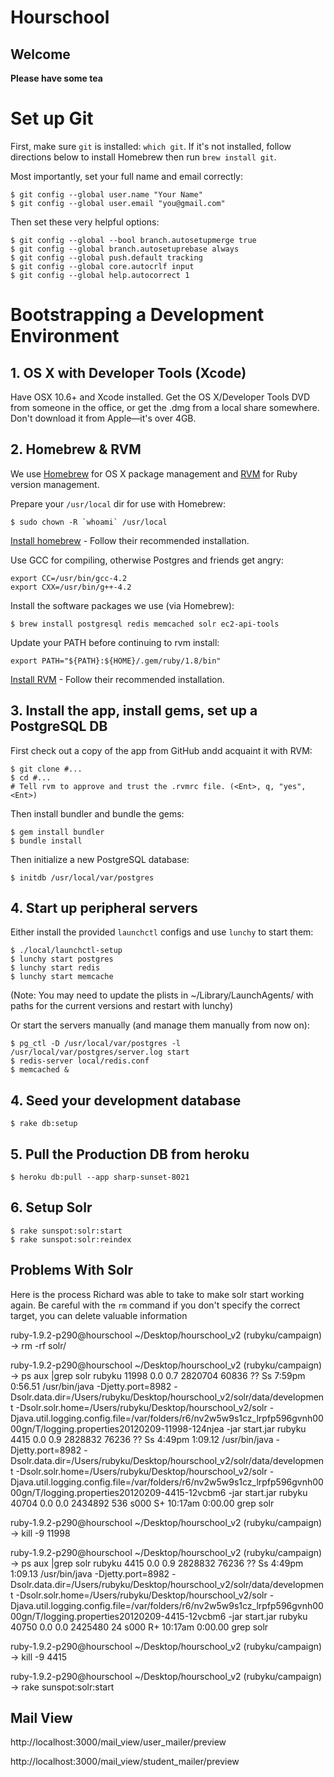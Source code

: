 # Hourschool


## Welcome

**Please have some tea**

# Set up Git

First, make sure `git` is installed: `which git`. If it's not installed,
follow directions below to install Homebrew then run `brew install git`.

Most importantly, set your full name and email correctly:

    $ git config --global user.name "Your Name"
    $ git config --global user.email "you@gmail.com"

Then set these very helpful options:

    $ git config --global --bool branch.autosetupmerge true
    $ git config --global branch.autosetuprebase always
    $ git config --global push.default tracking
    $ git config --global core.autocrlf input
    $ git config --global help.autocorrect 1

# Bootstrapping a Development Environment

## 1. OS X with Developer Tools (Xcode)

Have OSX 10.6+ and Xcode installed. Get the OS X/Developer Tools DVD from
someone in the office, or get the .dmg from a local share somewhere. Don't
download it from Apple—it's over 4GB.

## 2. Homebrew & RVM

We use [Homebrew][1] for OS X package management and [RVM][2] for Ruby version
management.

 [1]: http://mxcl.github.com/homebrew/
 [2]: https://rvm.beginrescueend.com/

Prepare your `/usr/local` dir for use with Homebrew:

    $ sudo chown -R `whoami` /usr/local

[Install homebrew][3] - Follow their recommended installation.

 [3]: https://github.com/mxcl/homebrew/wiki/installation

Use GCC for compiling, otherwise Postgres and friends get angry:

    export CC=/usr/bin/gcc-4.2
    export CXX=/usr/bin/g++-4.2

Install the software packages we use (via Homebrew):

    $ brew install postgresql redis memcached solr ec2-api-tools

Update your PATH before continuing to rvm install:

    export PATH="${PATH}:${HOME}/.gem/ruby/1.8/bin"

[Install RVM][4] - Follow their recommended installation.

 [4]: http://rvm.beginrescueend.com/rvm/install/



## 3. Install the app, install gems, set up a PostgreSQL DB

First check out a copy of the app from GitHub andd acquaint it with RVM:

    $ git clone #...
    $ cd #...
    # Tell rvm to approve and trust the .rvmrc file. (<Ent>, q, "yes", <Ent>)

Then install bundler and bundle the gems:

    $ gem install bundler
    $ bundle install

Then initialize a new PostgreSQL database:

    $ initdb /usr/local/var/postgres

## 4. Start up peripheral servers

Either install the provided `launchctl` configs and use `lunchy` to start them:

    $ ./local/launchctl-setup
    $ lunchy start postgres
    $ lunchy start redis
    $ lunchy start memcache

(Note: You may need to update the plists in ~/Library/LaunchAgents/ with paths for the current versions and restart with lunchy)

Or start the servers manually (and manage them manually from now on):

    $ pg_ctl -D /usr/local/var/postgres -l /usr/local/var/postgres/server.log start
    $ redis-server local/redis.conf
    $ memcached &

## 4. Seed your development database

    $ rake db:setup

## 5. Pull the Production DB from heroku

    $ heroku db:pull --app sharp-sunset-8021

## 6. Setup Solr

    $ rake sunspot:solr:start
    $ rake sunspot:solr:reindex




## Problems With Solr

Here is the process Richard was able to take to make solr start working again. Be careful with the `rm` command if you don't specify the correct target, you can delete valuable information



ruby-1.9.2-p290@hourschool  ~/Desktop/hourschool_v2 (rubyku/campaign)   
→ rm -rf solr/

ruby-1.9.2-p290@hourschool  ~/Desktop/hourschool_v2 (rubyku/campaign)   
→ ps aux |grep solr
rubyku         11998   0.0  0.7  2820704  60836   ??  Ss    7:59pm   0:56.51 /usr/bin/java -Djetty.port=8982 -Dsolr.data.dir=/Users/rubyku/Desktop/hourschool_v2/solr/data/development -Dsolr.solr.home=/Users/rubyku/Desktop/hourschool_v2/solr -Djava.util.logging.config.file=/var/folders/r6/nv2w5w9s1cz_lrpfp596gvnh0000gn/T/logging.properties20120209-11998-124njea -jar start.jar
rubyku          4415   0.0  0.9  2828832  76236   ??  Ss    4:49pm   1:09.12 /usr/bin/java -Djetty.port=8982 -Dsolr.data.dir=/Users/rubyku/Desktop/hourschool_v2/solr/data/development -Dsolr.solr.home=/Users/rubyku/Desktop/hourschool_v2/solr -Djava.util.logging.config.file=/var/folders/r6/nv2w5w9s1cz_lrpfp596gvnh0000gn/T/logging.properties20120209-4415-12vcbm6 -jar start.jar
rubyku         40704   0.0  0.0  2434892    536 s000  S+   10:17am   0:00.00 grep solr


ruby-1.9.2-p290@hourschool  ~/Desktop/hourschool_v2 (rubyku/campaign)   
→ kill -9 11998

ruby-1.9.2-p290@hourschool  ~/Desktop/hourschool_v2 (rubyku/campaign)   
→ ps aux |grep solr
rubyku          4415   0.0  0.9  2828832  76236   ??  Ss    4:49pm   1:09.13 /usr/bin/java -Djetty.port=8982 -Dsolr.data.dir=/Users/rubyku/Desktop/hourschool_v2/solr/data/development -Dsolr.solr.home=/Users/rubyku/Desktop/hourschool_v2/solr -Djava.util.logging.config.file=/var/folders/r6/nv2w5w9s1cz_lrpfp596gvnh0000gn/T/logging.properties20120209-4415-12vcbm6 -jar start.jar
rubyku         40750   0.0  0.0  2425480     24 s000  R+   10:17am   0:00.00 grep solr

ruby-1.9.2-p290@hourschool  ~/Desktop/hourschool_v2 (rubyku/campaign)   
→ kill -9 4415


ruby-1.9.2-p290@hourschool  ~/Desktop/hourschool_v2 (rubyku/campaign)   
→ rake sunspot:solr:start




## Mail View


http://localhost:3000/mail_view/user_mailer/preview

http://localhost:3000/mail_view/student_mailer/preview